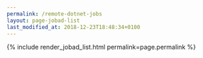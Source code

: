```yaml
---
permalink: /remote-dotnet-jobs
layout: page-jobad-list
last_modified_at: 2018-12-23T18:48:34+0100
---
```

{% include render_jobad_list.html permalink=page.permalink %}
